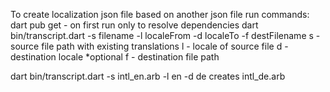 To create localization json file based on another json file run commands:
    dart pub get - on first run only to resolve dependencies
    dart bin/transcript.dart -s filename -l localeFrom -d localeTo -f destFilename
    s - source file path with existing translations
    l - locale of source file
    d - destination locale
    *optional f - destination file path

dart bin/transcript.dart -s intl_en.arb -l en -d de
    creates intl_de.arb
  
